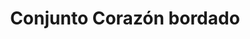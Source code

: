 ---
title: Conjunto Corazón bordado
date: 
draft: false

# descripcion
description : Conjunto de plata 925 y microcubics súper delicados. Incluye cadena, dije y aros. Largo de la cadena a elección en 40, 45 o 50cm

materials: Plata 1058

color: 

dimensions: 17mm diámetro

code: 06-27-1732

type: "Conjuntos"

categories: []

price: $11.540,00

price_eftvo: $9.810,00

# Images
# first image will be shown in the product page
images:
  # - image: "images/path_to_image"
  # La ubicacion de las imagenes es imagenes/Conjuntos/Conjuntos.Cadena, aros y dije/06-27-1732-conjunto-corazon-bordado
  - image: "./images/conjuntos/cadena,_aros_y_dije/06-27-1732-conjunto-corazon-bordado.jpg"
---